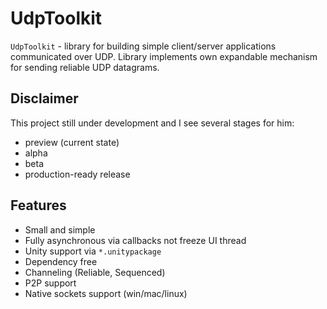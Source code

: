 # UdpToolkit

`UdpToolkit` - library for building simple client/server applications communicated over UDP.
Library implements own expandable mechanism for sending reliable UDP datagrams.

## Disclaimer

This project still under development and I see several stages for him:

- preview (current state)
- alpha
- beta
- production-ready release

## Features

- Small and simple
- Fully asynchronous via callbacks not freeze UI thread
- Unity support via `*.unitypackage`
- Dependency free
- Channeling (Reliable, Sequenced)
- P2P support
- Native sockets support (win/mac/linux)
